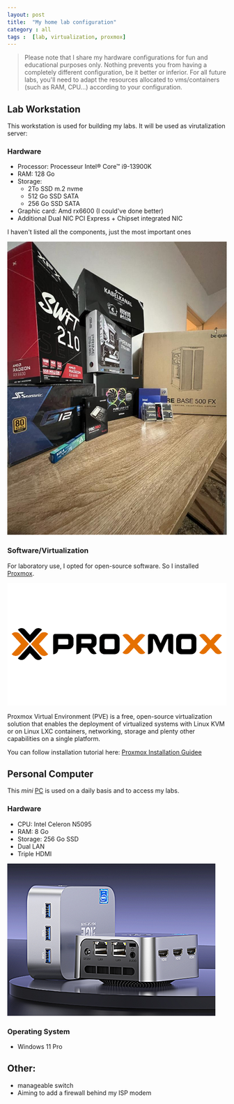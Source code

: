 ```yaml
---
layout: post
title:  "My home lab configuration"
category : all
tags :  [lab, virtualization, proxmox]
---
```



> Please note that I share my hardware configurations for fun and educational purposes only. Nothing prevents you from having a completely different configuration, be it better or inferior.
> For all future labs, you'll need to adapt the resources allocated to vms/containers (such as RAM, CPU...) according to your configuration.

## Lab Workstation
This workstation is used for building my labs. It will be used as virutalization server:
### Hardware

- Processor:  Processeur Intel® Core™ i9-13900K
- RAM: 128 Go
- Storage: 
	- 2To SSD m.2 nvme
	- 512 Go SSD SATA
	- 256 Go SSD SATA
- Graphic card: Amd rx6600 (I could've done better)
- Additional Dual NIC PCI Express + Chipset integrated NIC

I haven't listed all the components, just the most important ones

![config](/assets/img/mysetup/config.jpg)

### Software/Virtualization
For laboratory use, I opted for open-source software. So I installed [Proxmox](https://www.proxmox.com/en/proxmox-ve).

![Proxmox](/assets/img/mysetup/Proxmox.png)

Proxmox Virtual Environment (PVE) is a free, open-source virtualization solution that enables the deployment of virtualized systems with Linux KVM or on Linux LXC containers, networking, storage and plenty other capabilities on a single platform.

You can follow installation tutorial here: [Proxmox Installation Guidee](/posts/proxmox-installation-guide)

## Personal Computer
This *mini* [PC](https://www.amazon.fr/dp/B0BLY1DR42?ref_=cm_sw_r_mwn_dp_F0983Q5VYCGN4KKF1TF6) is used on a daily basis and to access my labs.
### Hardware
- CPU: Intel Celeron N5095
- RAM: 8 Go
- Storage: 256 Go SSD
- Dual LAN
- Triple HDMI

![mini-pc](/assets/img/mysetup/mini-pc.png)

### Operating System
- Windows 11 Pro

## Other:
- manageable switch
- Aiming to add a firewall behind my ISP modem

